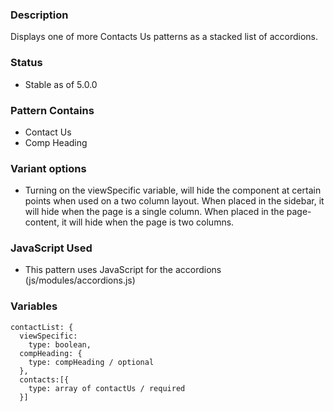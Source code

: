 ### Description
Displays one of more Contacts Us patterns as a stacked list of accordions.

### Status
* Stable as of 5.0.0

### Pattern Contains
* Contact Us
* Comp Heading

### Variant options
* Turning on the viewSpecific variable, will hide the component at certain points when used on a two column layout.  When placed in the sidebar, it will hide when the page is a single column.  When placed in the page-content, it will hide when the page is two columns.

### JavaScript Used
* This pattern uses JavaScript for the accordions (js/modules/accordions.js)

### Variables
~~~
contactList: {
  viewSpecific: 
    type: boolean,
  compHeading: {
    type: compHeading / optional
  },
  contacts:[{
    type: array of contactUs / required
  }]
~~~
